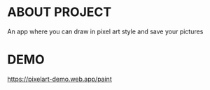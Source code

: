 # ABOUT PROJECT

An app where you can draw in pixel art style and save your pictures

# DEMO

https://pixelart-demo.web.app/paint
